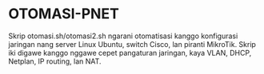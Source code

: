 # OTOMASI-PNET
Skrip otomasi.sh/otomasi2.sh ngarani otomatisasi kanggo konfigurasi jaringan nang server Linux Ubuntu, switch Cisco, lan piranti MikroTik. Skrip iki digawe kanggo nggawe cepet pangaturan jaringan, kaya VLAN, DHCP, Netplan, IP routing, lan NAT.
